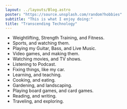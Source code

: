 ```yaml
---
layout: ../layouts/Blog.astro
poster: "https://source.unsplash.com/random?hobbies"
subtitle: "This is what I enjoy doing:"
title: "Transcending Technology"
---
```


- Weightlifting, Strength Training, and Fitness.
- Sports, and watching them.
- Playing my Guitar, Bass, and Live Music.
- Video games, and making them.
- Watching movies, and TV shows.
- Listening to Podcast.
- Fixing things, like my car.
- Learning, and teaching.
- Cooking, and eating.
- Gardening, and landscaping.
- Playing board games, and card games.
- Reading, and writing.
- Traveling, and exploring.
